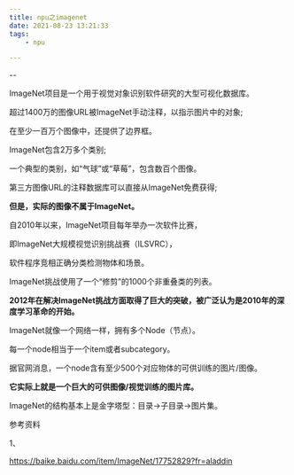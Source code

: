 ```yaml
---
title: npu之imagenet
date: 2021-08-23 13:21:33
tags:
	- npu

---
```


--

ImageNet项目是一个用于视觉对象识别软件研究的大型可视化数据库。

超过1400万的图像URL被ImageNet手动注释，以指示图片中的对象;

在至少一百万个图像中，还提供了边界框。

ImageNet包含2万多个类别; 

一个典型的类别，如“气球”或“草莓”，包含数百个图像。

第三方图像URL的注释数据库可以直接从ImageNet免费获得;

**但是，实际的图像不属于ImageNet。**

自2010年以来，ImageNet项目每年举办一次软件比赛，

即ImageNet大规模视觉识别挑战赛（ILSVRC），

软件程序竞相正确分类检测物体和场景。 

ImageNet挑战使用了一个“修剪”的1000个非重叠类的列表。

**2012年在解决ImageNet挑战方面取得了巨大的突破，被广泛认为是2010年的深度学习革命的开始。**

ImageNet就像一个网络一样，拥有多个Node（节点）。

每一个node相当于一个item或者subcategory。

据官网消息，一个node含有至少500个对应物体的可供训练的图片/图像。

**它实际上就是一个巨大的可供图像/视觉训练的图片库。**

ImageNet的结构基本上是金字塔型：目录->子目录->图片集。



参考资料

1、

https://baike.baidu.com/item/ImageNet/17752829?fr=aladdin